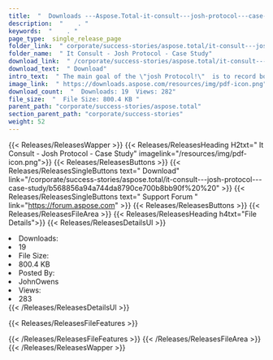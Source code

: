 ```yaml
---
title:  "  Downloads ---Aspose.Total-it-consult---josh-protocol---case-study . " 
description:  "    . " 
keywords:  "    . " 
page_type:  single_release_page
folder_link:  " corporate/success-stories/aspose.total/it-consult---josh-protocol---case-study/"
folder_name:  " It Consult - Josh Protocol - Case Study"
download_link:  " /corporate/success-stories/aspose.total/it-consult---josh-protocol---case-study/b568856a94a744da8790ce700b8bb90f"
download_text:  " Download"
intro_text:  " The main goal of the \"josh Protocol!\"  is to record both letters received and let..."
image_link:  " https://downloads.aspose.com/resources/img/pdf-icon.png"
download_count:  "  Downloads: 19  Views: 282"
file_size:  "  File Size: 800.4 KB "
parent_path: "corporate/success-stories/aspose.total"
section_parent_path: "corporate/success-stories"
weight: 52 
---
```


{{< Releases/ReleasesWapper >}}
  {{< Releases/ReleasesHeading H2txt=" It Consult - Josh Protocol - Case Study" imagelink="/resources/img/pdf-icon.png">}}
  {{< Releases/ReleasesButtons >}}
    {{< Releases/ReleasesSingleButtons text=" Download" link="/corporate/success-stories/aspose.total/it-consult---josh-protocol---case-study/b568856a94a744da8790ce700b8bb90f%20%20" >}}
    {{< Releases/ReleasesSingleButtons text=" Support Forum " link="https://forum.aspose.com" >}}
  {{< Releases/ReleasesButtons >}}
  {{< Releases/ReleasesFileArea >}}
    {{< Releases/ReleasesHeading h4txt="File Details">}}
    {{< Releases/ReleasesDetailsUl >}}
             <li>Downloads:</li><li>19</li><li>File Size:</li><li>800.4 KB</li><li>Posted By:</li><li>JohnOwens</li><li>Views:</li><li>283</li>
    {{< /Releases/ReleasesDetailsUl >}}

  {{< Releases/ReleasesFileFeatures >}}
      
  {{< /Releases/ReleasesFileFeatures >}}
 {{< /Releases/ReleasesFileArea >}}
{{< /Releases/ReleasesWapper >}}


